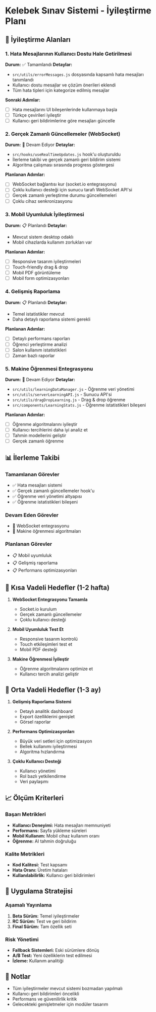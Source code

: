 # Kelebek Sınav Sistemi - İyileştirme Planı

## 🎯 İyileştirme Alanları

### 1. Hata Mesajlarının Kullanıcı Dostu Hale Getirilmesi
**Durum:** ✅ Tamamlandı
**Detaylar:**
- `src/utils/errorMessages.js` dosyasında kapsamlı hata mesajları tanımlandı
- Kullanıcı dostu mesajlar ve çözüm önerileri eklendi
- Tüm hata tipleri için kategorize edilmiş mesajlar

**Sonraki Adımlar:**
- [ ] Hata mesajlarını UI bileşenlerinde kullanmaya başla
- [ ] Türkçe çevirileri iyileştir
- [ ] Kullanıcı geri bildirimlerine göre mesajları güncelle

### 2. Gerçek Zamanlı Güncellemeler (WebSocket)
**Durum:** 🔄 Devam Ediyor
**Detaylar:**
- `src/hooks/useRealTimeUpdates.js` hook'u oluşturuldu
- İlerleme takibi ve gerçek zamanlı geri bildirim sistemi
- Algoritma çalışması sırasında progress göstergesi

**Planlanan Adımlar:**
- [ ] WebSocket bağlantısı kur (socket.io entegrasyonu)
- [ ] Çoklu kullanıcı desteği için sunucu tarafı WebSocket API'si
- [ ] Gerçek zamanlı yerleştirme durumu güncellemeleri
- [ ] Çoklu cihaz senkronizasyonu

### 3. Mobil Uyumluluk İyileştirmesi
**Durum:** 📋 Planlandı
**Detaylar:**
- Mevcut sistem desktop odaklı
- Mobil cihazlarda kullanım zorlukları var

**Planlanan Adımlar:**
- [ ] Responsive tasarım iyileştirmeleri
- [ ] Touch-friendly drag & drop
- [ ] Mobil PDF görüntüleme
- [ ] Mobil form optimizasyonları

### 4. Gelişmiş Raporlama
**Durum:** 📋 Planlandı
**Detaylar:**
- Temel istatistikler mevcut
- Daha detaylı raporlama sistemi gerekli

**Planlanan Adımlar:**
- [ ] Detaylı performans raporları
- [ ] Öğrenci yerleştirme analizi
- [ ] Salon kullanım istatistikleri
- [ ] Zaman bazlı raporlar

### 5. Makine Öğrenmesi Entegrasyonu
**Durum:** 🔄 Devam Ediyor
**Detaylar:**
- `src/utils/learningDataManager.js` - Öğrenme veri yönetimi
- `src/utils/serverLearningAPI.js` - Sunucu API'si
- `src/utils/dragDropLearning.js` - Drag & drop öğrenme
- `src/components/LearningStats.js` - Öğrenme istatistikleri bileşeni

**Planlanan Adımlar:**
- [ ] Öğrenme algoritmalarını iyileştir
- [ ] Kullanıcı tercihlerini daha iyi analiz et
- [ ] Tahmin modellerini geliştir
- [ ] Gerçek zamanlı öğrenme

## 📊 İlerleme Takibi

### Tamamlanan Görevler
- ✅ Hata mesajları sistemi
- ✅ Gerçek zamanlı güncellemeler hook'u
- ✅ Öğrenme veri yönetimi altyapısı
- ✅ Öğrenme istatistikleri bileşeni

### Devam Eden Görevler
- 🔄 WebSocket entegrasyonu
- 🔄 Makine öğrenmesi algoritmaları

### Planlanan Görevler
- 📋 Mobil uyumluluk
- 📋 Gelişmiş raporlama
- 📋 Performans optimizasyonları

## 🎯 Kısa Vadeli Hedefler (1-2 hafta)

1. **WebSocket Entegrasyonu Tamamla**
   - Socket.io kurulum
   - Gerçek zamanlı güncellemeler
   - Çoklu kullanıcı desteği

2. **Mobil Uyumluluk Test Et**
   - Responsive tasarım kontrolü
   - Touch etkileşimleri test et
   - Mobil PDF desteği

3. **Makine Öğrenmesi İyileştir**
   - Öğrenme algoritmalarını optimize et
   - Kullanıcı tercih analizi geliştir

## 🎯 Orta Vadeli Hedefler (1-3 ay)

1. **Gelişmiş Raporlama Sistemi**
   - Detaylı analitik dashboard
   - Export özelliklerini genişlet
   - Görsel raporlar

2. **Performans Optimizasyonları**
   - Büyük veri setleri için optimizasyon
   - Bellek kullanımı iyileştirmesi
   - Algoritma hızlandırma

3. **Çoklu Kullanıcı Desteği**
   - Kullanıcı yönetimi
   - Rol bazlı yetkilendirme
   - Veri paylaşımı

## 📈 Ölçüm Kriterleri

### Başarı Metrikleri
- **Kullanıcı Deneyimi:** Hata mesajları memnuniyeti
- **Performans:** Sayfa yükleme süreleri
- **Mobil Kullanım:** Mobil cihaz kullanım oranı
- **Öğrenme:** AI tahmin doğruluğu

### Kalite Metrikleri
- **Kod Kalitesi:** Test kapsamı
- **Hata Oranı:** Üretim hataları
- **Kullanılabilirlik:** Kullanıcı geri bildirimleri

## 🚀 Uygulama Stratejisi

### Aşamalı Yayınlama
1. **Beta Sürüm:** Temel iyileştirmeler
2. **RC Sürüm:** Test ve geri bildirim
3. **Final Sürüm:** Tam özellik seti

### Risk Yönetimi
- **Fallback Sistemleri:** Eski sürümlere dönüş
- **A/B Test:** Yeni özelliklerin test edilmesi
- **İzleme:** Kullanım analitiği

## 📝 Notlar

- Tüm iyileştirmeler mevcut sistemi bozmadan yapılmalı
- Kullanıcı geri bildirimleri öncelikli
- Performans ve güvenilirlik kritik
- Gelecekteki genişletmeler için modüler tasarım

